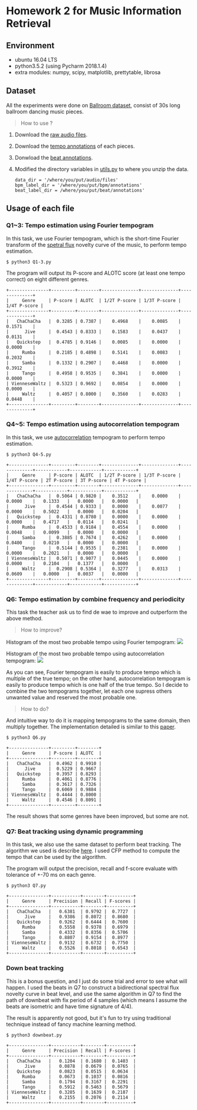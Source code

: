 # Homework 2 for Music Information Retrieval

## Environment

* ubuntu 16.04 LTS
* python3.5.2 (using Pycharm 2018.1.4)
* extra modules: numpy, scipy, matplotlib, prettytable, librosa

## Dataset

All the experiments were done on [Ballroom dataset](http://mtg.upf.edu/ismir2004/contest/tempoContest/node5.html), 
consist of 30s long ballroom dancing music pieces.

> How to use ?

1. Download the [raw audio files](http://www.iua.upf.edu/mtg/ismir2004/contest/tempoContest/data1.tar.gz).
2. Download the [tempo annotations](http://www.iua.upf.edu/mtg/ismir2004/contest/tempoContest/data2.tar.gz) of each pieces.
3. Donwload the [beat annotations](https://github.com/CPJKU/BallroomAnnotations).
4. Modified the directory variables in [utils.py](utils.py) to where you unzip the data.
    
    ```
    data_dir = '/where/you/put/audio/files'
    bpm_label_dir = '/where/you/put/bpm/annotations'
    beat_label_dir = /where/you/put/beat/annotations'
    ```
    
## Usage of each file

### Q1~3: Tempo estimation using Fourier tempogram

In this task, we use Fourier tempogram, which is the short-time Fourier transform of the [spetral flux](https://en.wikipedia.org/wiki/Spectral_flux) novelty curve of the music, 
to perform tempo estimation.

    $ python3 Q1-3.py

The program will output its P-score and ALOTC score (at least one tempo correct) on eight different genres.


    +---------------+---------+--------+--------------+--------------+--------------+
    |     Genre     | P-score | ALOTC  | 1/2T P-score | 1/3T P-score | 1/4T P-score |
    +---------------+---------+--------+--------------+--------------+--------------+
    |   ChaChaCha   |  0.3285 | 0.7387 |    0.4968    |    0.0085    |    0.1571    |
    |      Jive     |  0.4543 | 0.8333 |    0.1583    |    0.0437    |    0.0131    |
    |   Quickstep   |  0.4785 | 0.9146 |    0.0085    |    0.0000    |    0.0000    |
    |     Rumba     |  0.2185 | 0.4898 |    0.5141    |    0.0083    |    0.2032    |
    |     Samba     |  0.1332 | 0.2907 |    0.4468    |    0.0000    |    0.3912    |
    |     Tango     |  0.4958 | 0.9535 |    0.3841    |    0.0000    |    0.0000    |
    | VienneseWaltz |  0.5323 | 0.9692 |    0.0854    |    0.0000    |    0.0000    |
    |     Waltz     |  0.4057 | 0.8000 |    0.3560    |    0.0283    |    0.0448    |
    +---------------+---------+--------+--------------+--------------+--------------+

### Q4~5: Tempo estimation using autocorrelation tempogram

In this task, we use [autocorrelation](https://en.wikipedia.org/wiki/Autocorrelation) tempogram to perform tempo estimation.

    $ python3 Q4-5.py

    +---------------+---------+--------+--------------+--------------+--------------+------------+------------+------------+
    |     Genre     | P-score | ALOTC  | 1/2T P-score | 1/3T P-score | 1/4T P-score | 2T P-score | 3T P-score | 4T P-score |
    +---------------+---------+--------+--------------+--------------+--------------+------------+------------+------------+
    |   ChaChaCha   |  0.5064 | 0.9820 |    0.3512    |    0.0000    |    0.0000    |   0.1333   |   0.0000   |   0.0000   |
    |      Jive     |  0.4544 | 0.9333 |    0.0000    |    0.0077    |    0.0000    |   0.5022   |   0.0000   |   0.0204   |
    |   Quickstep   |  0.4331 | 0.8780 |    0.0000    |    0.0000    |    0.0000    |   0.4717   |   0.0114   |   0.0241   |
    |     Rumba     |  0.4533 | 0.9184 |    0.4554    |    0.0000    |    0.0048    |   0.0099   |   0.0000   |   0.0000   |
    |     Samba     |  0.3885 | 0.7674 |    0.4262    |    0.0000    |    0.0400    |   0.0210   |   0.0000   |   0.0000   |
    |     Tango     |  0.5144 | 0.9535 |    0.2381    |    0.0000    |    0.0000    |   0.2021   |   0.0000   |   0.0000   |
    | VienneseWaltz |  0.5071 | 0.9077 |    0.0445    |    0.0000    |    0.0000    |   0.2104   |   0.1377   |   0.0000   |
    |     Waltz     |  0.2908 | 0.5364 |    0.3277    |    0.0313    |    0.0609    |   0.0000   |   0.0037   |   0.0000   |
    +---------------+---------+--------+--------------+--------------+--------------+------------+------------+------------+
    
    
### Q6: Tempo estimation by combine frequency and periodicity

This task the teacher ask us to find de wae to improve and outperform the above method.

> How to improve?

Histogram of the most two probable tempo using Fourier tempogram:
![](images/q1_quickstep.png)

Histogram of the most two probable tempo using autocorrelation tempogram:
![](images/q4_quickstep.png)

As you can see, Fourier tempogram is easily to produce tempo which is multiple of the true tempo; 
on the other hand, autocorrelation tempogram is easily to produce tempo which is one half of the true tempo. 
So I decide to combine the two tempograms together, let each one supress others unwanted value and reserved the most probable one.

> How to do?

And intuitive way to do it is mapping tempograms to the same domain, then multiply together.
The implementation detailed is similar to this [paper](https://dl.acm.org/citation.cfm?id=2824149).

    $ python3 Q6.py
    
    +---------------+---------+--------+
    |     Genre     | P-score | ALOTC  |
    +---------------+---------+--------+
    |   ChaChaCha   |  0.4962 | 0.9910 |
    |      Jive     |  0.5229 | 0.9667 |
    |   Quickstep   |  0.3957 | 0.8293 |
    |     Rumba     |  0.4061 | 0.8776 |
    |     Samba     |  0.3617 | 0.7326 |
    |     Tango     |  0.6069 | 0.9884 |
    | VienneseWaltz |  0.4444 | 0.8000 |
    |     Waltz     |  0.4546 | 0.8091 |
    +---------------+---------+--------+
    
The result shows that some genres have been improved, but some are not.

### Q7: Beat tracking using dynamic programming

In this task, we also use the same dataset to perform beat tracking. The algorithm we used is describe [here](https://www.ee.columbia.edu/~dpwe/pubs/Ellis07-beattrack.pdf). 
I used CFP method to compute the tempo that can be used by the algorithm.

The program will output the precision, recall and f-score evaluate with tolerance of +-70 ms on each genre. 

    $ python3 Q7.py
    
    +---------------+-----------+--------+----------+
    |     Genre     | Precision | Recall | F-scores |
    +---------------+-----------+--------+----------+
    |   ChaChaCha   |   0.6381  | 0.9792 |  0.7727  |
    |      Jive     |   0.9386  | 0.8072 |  0.8680  |
    |   Quickstep   |   0.9262  | 0.6444 |  0.7600  |
    |     Rumba     |   0.5558  | 0.9378 |  0.6979  |
    |     Samba     |   0.4332  | 0.8356 |  0.5706  |
    |     Tango     |   0.8807  | 0.9154 |  0.8977  |
    | VienneseWaltz |   0.9132  | 0.6732 |  0.7750  |
    |     Waltz     |   0.5526  | 0.8018 |  0.6543  |
    +---------------+-----------+--------+----------+
    
    
### Down beat tracking

This is a bonus question, and I just do some trial and error to see what will happen. I used the beats in Q7 to construct 
a bidirectional spectral flux novelty curve in beat level, and use the same algorithm in Q7 to find the path of downbeat 
with fix period of 4 samples (which means I assume the beats are isometric and have time signature of 4/4).

The result is apparently not good, but it's fun to try using traditional technique instead of fancy machine learning method.

    $ python3 downbeat.py
    
    +---------------+-----------+--------+----------+
    |     Genre     | Precision | Recall | F-scores |
    +---------------+-----------+--------+----------+
    |   ChaChaCha   |   0.1204  | 0.1680 |  0.1403  |
    |      Jive     |   0.0878  | 0.0679 |  0.0765  |
    |   Quickstep   |   0.0823  | 0.0515 |  0.0634  |
    |     Rumba     |   0.0673  | 0.1037 |  0.0816  |
    |     Samba     |   0.1794  | 0.3167 |  0.2291  |
    |     Tango     |   0.5912  | 0.5463 |  0.5679  |
    | VienneseWaltz |   0.3285  | 0.1639 |  0.2187  |
    |     Waltz     |   0.2155  | 0.2076 |  0.2114  |
    +---------------+-----------+--------+----------+